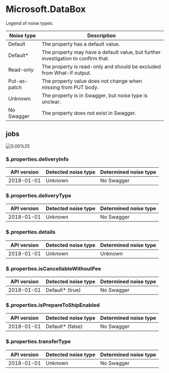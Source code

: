 # Microsoft.DataBox

Legend of noise types:

| Noise type   | Description                                                                       |
| ------------ | --------------------------------------------------------------------------------- |
| Default      | The property has a default value.                                                 |
| Default*     | The property may have a default value, but further investigation to confirm that. |
| Read-only    | The property is read-only and should be excluded from What-If output.             |
| Put-as-patch | The property value does not change when missing from PUT body.                    |
| Unknown      | The property is in Swagger, but noise type is unclear.                            |
| No Swagger   | The property does not exist in Swagger.                                           |

## jobs

![0.00%25](https://img.shields.io/badge/0.00%25-%E2%98%86☆☆☆☆☆☆☆☆☆-red)

### \$.properties.deliveryInfo

| API version | Detected noise type | Determined noise type |
| ----------- | ------------------- | --------------------- |
| 2018-01-01  | Unknown             | No Swagger            |

### \$.properties.deliveryType

| API version | Detected noise type | Determined noise type |
| ----------- | ------------------- | --------------------- |
| 2018-01-01  | Unknown             | No Swagger            |

### \$.properties.details

| API version | Detected noise type | Determined noise type |
| ----------- | ------------------- | --------------------- |
| 2018-01-01  | Unknown             | Unknown               |

### \$.properties.isCancellableWithoutFee

| API version | Detected noise type | Determined noise type |
| ----------- | ------------------- | --------------------- |
| 2018-01-01  | Default* (true)     | No Swagger            |

### \$.properties.isPrepareToShipEnabled

| API version | Detected noise type | Determined noise type |
| ----------- | ------------------- | --------------------- |
| 2018-01-01  | Default* (false)    | No Swagger            |

### \$.properties.transferType

| API version | Detected noise type | Determined noise type |
| ----------- | ------------------- | --------------------- |
| 2018-01-01  | Unknown             | No Swagger            |
